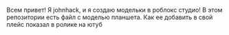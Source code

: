 Всем привет! Я johnhack, и я создаю модельки в роблокс студио! В этом репозитории есть файл с моделью планшета. Как ее добавить в свой плейс показал в ролике на ютуб
